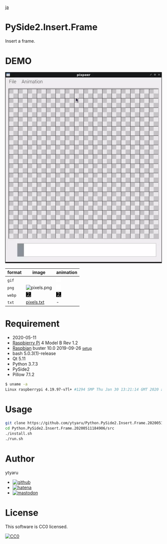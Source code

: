 [ja](./README.ja.md)

# PySide2.Insert.Frame

Insert a frame.

# DEMO

![demo](doc/demo.webp)

format|image|animation
------|-----|---------
`gif`|![pixels.gif][]|![animation.gif][]
`png`|![pixels.png][]|![animation.png][]
`webp`|![pixels.webp][]|![animation.webp][]
`txt`|[pixels.txt][]|-

[pixels.gif]:https://github.com/ytyaru/Python.PySide2.Insert.Frame.20200511184906/raw/master/doc/pixels.gif
[pixels.png]:https://github.com/ytyaru/Python.PySide2.Insert.Frame.20200511184906/raw/master/doc/pixels.png
[pixels.webp]:https://github.com/ytyaru/Python.PySide2.Insert.Frame.20200511184906/raw/master/doc/pixels.webp
[pixels.txt]:https://github.com/ytyaru/Python.PySide2.Insert.Frame.20200511184906/raw/master/doc/pixels.txt
[animation.gif]:https://github.com/ytyaru/Python.PySide2.Insert.Frame.20200511184906/raw/master/doc/animation.gif
[animation.png]:https://github.com/ytyaru/Python.PySide2.Insert.Frame.20200511184906/raw/master/doc/animation.png
[animation.webp]:https://github.com/ytyaru/Python.PySide2.Insert.Frame.20200511184906/raw/master/doc/animation.webp

# Requirement

* <time datetime="2020-05-11T18:48:57+0900">2020-05-11</time>
* [Raspbierry Pi](https://ja.wikipedia.org/wiki/Raspberry_Pi) 4 Model B Rev 1.2
* [Raspbian](https://ja.wikipedia.org/wiki/Raspbian) buster 10.0 2019-09-26 <small>[setup](http://ytyaru.hatenablog.com/entry/2019/12/25/222222)</small>
* bash 5.0.3(1)-release
* Qt 5.11
* Python 3.7.3
* PySide2
* Pillow 7.1.2

```sh
$ uname -a
Linux raspberrypi 4.19.97-v7l+ #1294 SMP Thu Jan 30 13:21:14 GMT 2020 armv7l GNU/Linux
```

# Usage

```sh
git clone https://github.com/ytyaru/Python.PySide2.Insert.Frame.20200511184906
cd Python.PySide2.Insert.Frame.20200511184906/src
./install.sh
./run.sh
```

# Author

ytyaru

* [![github](http://www.google.com/s2/favicons?domain=github.com)](https://github.com/ytyaru "github")
* [![hatena](http://www.google.com/s2/favicons?domain=www.hatena.ne.jp)](http://ytyaru.hatenablog.com/ytyaru "hatena")
* [![mastodon](http://www.google.com/s2/favicons?domain=mstdn.jp)](https://mstdn.jp/web/accounts/233143 "mastdon")

# License

This software is CC0 licensed.

[![CC0](http://i.creativecommons.org/p/zero/1.0/88x31.png "CC0")](http://creativecommons.org/publicdomain/zero/1.0/deed.en)

